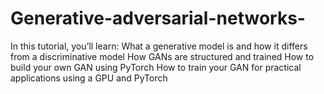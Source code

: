 # Generative-adversarial-networks-
In this tutorial, you’ll learn:  What a generative model is and how it differs from a discriminative model How GANs are structured and trained How to build your own GAN using PyTorch How to train your GAN for practical applications using a GPU and PyTorch
